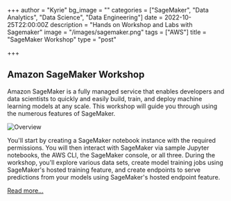 +++
author = "Kyrie"
bg_image = ""
categories = ["SageMaker", "Data Analytics", "Data Science", "Data Engineering"]
date = 2022-10-25T22:00:00Z
description = "Hands on Workshop and Labs with Sagemaker"
image = "/images/sagemaker.png"
tags = ["AWS"]
title = "SageMaker Workshop"
type = "post"

+++
## Amazon SageMaker Workshop

Amazon SageMaker is a fully managed service that enables developers and data scientists to quickly and easily build, train, and deploy machine learning models at any scale. This workshop will guide you through using the numerous features of SageMaker.

![Overview](/images/sm-overview.png)

You'll start by creating a SageMaker notebook instance with the required permissions. You will then interact with SageMaker via sample Jupyter notebooks, the AWS CLI, the SageMaker console, or all three. During the workshop, you'll explore various data sets, create model training jobs using SageMaker's hosted training feature, and create endpoints to serve predictions from your models using SageMaker's hosted endpoint feature.

[Read more...](https://sagemaker-workshop.netlify.app/)